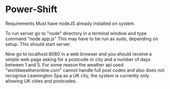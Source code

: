 Power-Shift
===========


Requirements
Must have nodeJS already installed on system.

To run server go to "node" directory in a terminal window and type command "node app.js"
This may have to be run as sudo, depending on setup. 
This should start server.


Now go to localhost:8080 in a web browser and you should receive a simple web page asking for a postcode or city and a number of days between 1 and 5.
For some reason the weather api used "worldweatheronline.com" cannot handle full post codes and also does not recognise Leamington Spa as a UK city, the system is currently only allowing UK cities and postcodes.